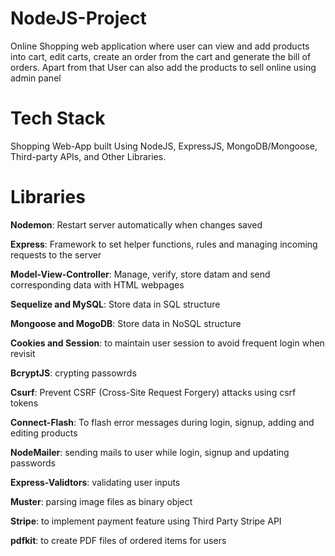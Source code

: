 # NodeJS-Project
Online Shopping web application where user can view and add products into cart, edit carts, create an order from the cart and generate the bill of orders.
Apart from that User can also add the products to sell online using admin panel

# Tech Stack
Shopping Web-App built Using NodeJS, ExpressJS, MongoDB/Mongoose, Third-party APIs, and Other Libraries.

# Libraries
**Nodemon**: Restart server automatically when changes saved

**Express**: Framework to set helper functions, rules and managing incoming requests to the server

**Model-View-Controller**: Manage, verify, store datam and send corresponding data with HTML webpages

**Sequelize and MySQL**: Store data in SQL structure

**Mongoose and MogoDB**: Store data in NoSQL structure

**Cookies and Session**: to maintain user session to avoid frequent login when revisit

**BcryptJS**: crypting passowrds

**Csurf**: Prevent CSRF (Cross-Site Request Forgery) attacks using csrf tokens

**Connect-Flash**: To flash error messages during login, signup, adding and editing products

**NodeMailer**: sending mails to user while login, signup and updating passwords

**Express-Validtors**: validating user inputs

**Muster**: parsing image files as binary object

**Stripe**: to implement payment feature using Third Party Stripe API

**pdfkit**: to create PDF files of ordered items for users










